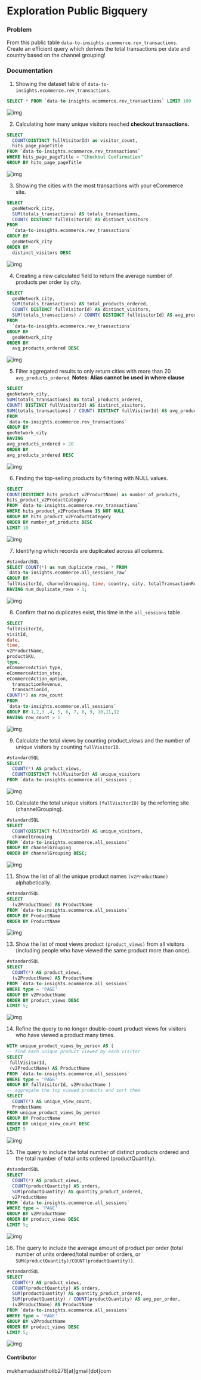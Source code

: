 # Exploration Public Bigquery

### Problem
From this public table `data-to-insights.ecommerce.rev_transactions`.
Create an efficient query which derives the total transactions per date and country based on the channel
grouping!

### Documentation

1. Showing the dataset table of `data-to-insights.ecommerce.rev_transactions`.
```sql
SELECT * FROM `data-to-insights.ecommerce.rev_transactions` LIMIT 100
```
![img](asset/Screenshot%20(252).png)

2. Calculating how many unique visitors reached <strong>checkout transactions.</strong>
```sql
SELECT
  COUNT(DISTINCT fullVisitorId) as visitor_count, 
  hits_page_pageTitle
FROM `data-to-insights.ecommerce.rev_transactions`
WHERE hits_page_pageTitle = "Checkout Confirmation"
GROUP BY hits_page_pageTitle
```
![img](asset/Screenshot%20(253).png)

3. Showing the cities with the most transactions with your eCommerce site.
```sql
SELECT
  geoNetwork_city,
  SUM(totals_transactions) AS totals_transactions,
  COUNT( DISTINCT fullVisitorId) AS distinct_visitors
FROM
  `data-to-insights.ecommerce.rev_transactions`
GROUP BY
  geoNetwork_city
ORDER BY 
  distinct_visitors DESC
```
![img](asset/Screenshot%20(254).png)

4. Creating a new calculated field to return the average number of products per order by city.
```sql
SELECT
  geoNetwork_city,
  SUM(totals_transactions) AS total_products_ordered,
  COUNT( DISTINCT fullVisitorId) AS distinct_visitors,
  SUM(totals_transactions) / COUNT( DISTINCT fullVisitorId) AS avg_products_ordered,
FROM
  `data-to-insights.ecommerce.rev_transactions`
GROUP BY
  geoNetwork_city
ORDER BY
  avg_products_ordered DESC
```
![img](asset/Screenshot%20(255).png)

5. Filter aggregated results to only return cities with more than 20 `avg_products_ordered`. <strong>Notes: Alias cannot be used in where clause</strong>
```sql
SELECT
geoNetwork_city,
SUM(totals_transactions) AS total_products_ordered,
COUNT( DISTINCT fullVisitorId) AS distinct_visitors,
SUM(totals_transactions) / COUNT( DISTINCT fullVisitorId) AS avg_products_ordered
FROM
`data-to-insights.ecommerce.rev_transactions`
GROUP BY
geoNetwork_city
HAVING
avg_products_ordered > 20
ORDER BY
avg_products_ordered DESC
```
![img](asset/Screenshot%20(256).png)

6. Finding the top-selling products by filtering with NULL values.
```sql
SELECT
COUNT(DISTINCT hits_product_v2ProductName) as number_of_products,
hits_product_v2ProductCategory
FROM `data-to-insights.ecommerce.rev_transactions`
WHERE hits_product_v2ProductName IS NOT NULL
GROUP BY hits_product_v2ProductCategory
ORDER BY number_of_products DESC
LIMIT 10
```
![img](asset/Screenshot%20(257).png)

7. Identifying which records are duplicated across all columns.
```sql
#standardSQL
SELECT COUNT(*) as num_duplicate_rows, * FROM
`data-to-insights.ecommerce.all_sessions_raw`
GROUP BY
fullVisitorId, channelGrouping, time, country, city, totalTransactionRevenue, transactions, timeOnSite, pageviews, sessionQualityDim, date, visitId, type, productRefundAmount, productQuantity, productPrice, productRevenue, productSKU, v2ProductName, v2ProductCategory, productVariant, currencyCode, itemQuantity, itemRevenue, transactionRevenue, transactionId, pageTitle, searchKeyword, pagePathLevel1, eCommerceAction_type, eCommerceAction_step, eCommerceAction_option
HAVING num_duplicate_rows > 1;
```
![img](asset/Screenshot%20(258).png)

8. Confirm that no duplicates exist, this time in the `all_sessions` table.
```sql
SELECT
fullVisitorId, 
visitId, 
date, 
time, 
v2ProductName, 
productSKU,
type, 
eCommerceAction_type,
eCommerceAction_step,
eCommerceAction_option,
  transactionRevenue,
  transactionId,
COUNT(*) as row_count
FROM
`data-to-insights.ecommerce.all_sessions`
GROUP BY 1,2,3 ,4, 5, 6, 7, 8, 9, 10,11,12
HAVING row_count > 1 
```
![img](asset/Screenshot%20(259).png)

9. Calculate the total views by counting product_views and the number of unique visitors by counting `fullVisitorID`.
```sql
#standardSQL
SELECT
  COUNT(*) AS product_views,
  COUNT(DISTINCT fullVisitorId) AS unique_visitors
FROM `data-to-insights.ecommerce.all_sessions`;
```
![img](asset/Screenshot%20(260).png)

10. Calculate the total unique visitors `(fullVisitorID)` by the referring site (channelGrouping).
```sql
#standardSQL
SELECT
  COUNT(DISTINCT fullVisitorId) AS unique_visitors,
  channelGrouping
FROM `data-to-insights.ecommerce.all_sessions`
GROUP BY channelGrouping
ORDER BY channelGrouping DESC;
```
![img](asset/Screenshot%20(261).png)

11. Show the list  of all the unique product names `(v2ProductName)` alphabetically.
```sql
#standardSQL
SELECT
  (v2ProductName) AS ProductName
FROM `data-to-insights.ecommerce.all_sessions`
GROUP BY ProductName
ORDER BY ProductName
```
![img](asset/Screenshot%20(262).png)

13. Show the list of most views product `(product_views)` from all visitors (including people who have viewed the same product more than once).
```sql
#standardSQL
SELECT
  COUNT(*) AS product_views,
  (v2ProductName) AS ProductName
FROM `data-to-insights.ecommerce.all_sessions`
WHERE type = 'PAGE'
GROUP BY v2ProductName
ORDER BY product_views DESC
LIMIT 5;
```
![img](asset/Screenshot%20(263).png)

14. Refine the query to no longer double-count product views for visitors who have viewed a product many times.
```sql
WITH unique_product_views_by_person AS (
-- find each unique product viewed by each visitor
SELECT
 fullVisitorId,
 (v2ProductName) AS ProductName
FROM `data-to-insights.ecommerce.all_sessions`
WHERE type = 'PAGE'
GROUP BY fullVisitorId, v2ProductName )
-- aggregate the top viewed products and sort them
SELECT
  COUNT(*) AS unique_view_count,
  ProductName
FROM unique_product_views_by_person
GROUP BY ProductName
ORDER BY unique_view_count DESC
LIMIT 5
```
![img](asset/Screenshot%20(264).png)

15. The query to include the total number of distinct products ordered and the total number of total units ordered (productQuantity).
```sql
#standardSQL
SELECT
  COUNT(*) AS product_views,
  COUNT(productQuantity) AS orders,
  SUM(productQuantity) AS quantity_product_ordered,
  v2ProductName
FROM `data-to-insights.ecommerce.all_sessions`
WHERE type = 'PAGE'
GROUP BY v2ProductName
ORDER BY product_views DESC
LIMIT 5;
```
![img](asset/Screenshot%20(265).png)

16. The query to include the average amount of product per order (total number of units ordered/total number of orders, or `SUM(productQuantity)/COUNT(productQuantity))`.
```sql
#standardSQL
SELECT
  COUNT(*) AS product_views,
  COUNT(productQuantity) AS orders,
  SUM(productQuantity) AS quantity_product_ordered,
  SUM(productQuantity) / COUNT(productQuantity) AS avg_per_order,
  (v2ProductName) AS ProductName
FROM `data-to-insights.ecommerce.all_sessions`
WHERE type = 'PAGE'
GROUP BY v2ProductName
ORDER BY product_views DESC
LIMIT 5;
```
![img](asset/Screenshot%20(266).png)


#### Contributor
mukhamadazistholib278[at]gmail[dot]com
